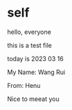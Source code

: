# self

hello, everyone

this is a test file

today is 2023 03 16

My Name: Wang Rui

From: Henu

Nice to meeat you

